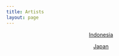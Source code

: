 ```yaml
---
title: Artists
layout: page
---
```


<center>
<a href="/indonesia" class="hbt">Indonesia</a>

<a href="/japan" class="hbt">Japan</a>
</center>
